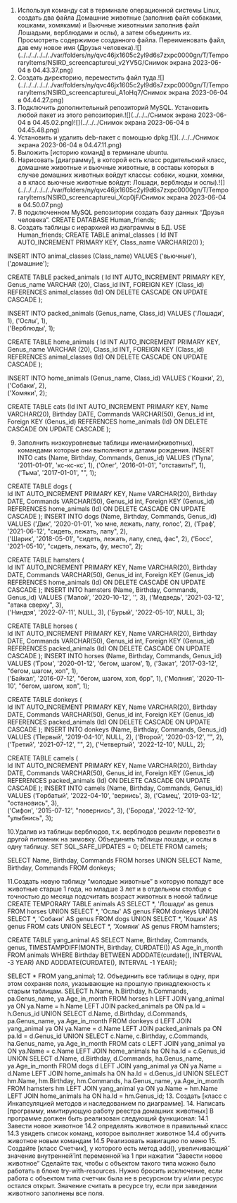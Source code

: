 1. Используя команду cat в терминале операционной системы Linux, 
создать два файла Домашние животные (заполнив файл собаками, кошками, хомяками) и Вьючные животными заполнив файл Лошадьми, верблюдами и ослы), 
а затем объединить их. 
Просмотреть содержимое созданного файла. Переименовать файл, дав ему новое имя (Друзья человека).![](../../../../../../var/folders/ny/qvc46jx1605c2yl9d6s7zxpc0000gn/T/TemporaryItems/NSIRD_screencaptureui_v2YV5G/Снимок экрана 2023-06-04 в 04.43.37.png)
2. Создать директорию, переместить файл туда.![](../../../../../../var/folders/ny/qvc46jx1605c2yl9d6s7zxpc0000gn/T/TemporaryItems/NSIRD_screencaptureui_A1oHq7/Снимок экрана 2023-06-04 в 04.44.27.png)
3. Подключить дополнительный репозиторий MySQL. Установить любой пакет из этого репозитория.![](../../../Снимок экрана 2023-06-04 в 04.45.02.png)![](../../../Снимок экрана 2023-06-04 в 04.45.48.png)
4. Установить и удалить deb-пакет с помощью dpkg.![](../../../Снимок экрана 2023-06-04 в 04.47.11.png)
5. Выложить [историю команд] в терминале ubuntu.
6. Нарисовать [диаграмму], в которой есть класс родительский класс, домашние животные и вьючные животные, в составы которых в случае домашних животных войдут классы: собаки, кошки, хомяки, а в класс вьючные животные войдут: Лошади, верблюды и ослы).![](../../../../../../var/folders/ny/qvc46jx1605c2yl9d6s7zxpc0000gn/T/TemporaryItems/NSIRD_screencaptureui_Xcp0jF/Снимок экрана 2023-06-04 в 04.50.07.png)
7. В подключенном MySQL репозитории создать базу данных “Друзья человека”.
   CREATE DATABASE Human_friends;
8. Создать таблицы с иерархией из диаграммы в БД.
   USE Human_friends;
   CREATE TABLE animal_classes
   (
   Id INT AUTO_INCREMENT PRIMARY KEY,
   Class_name VARCHAR(20)
   );

INSERT INTO animal_classes (Class_name)
VALUES ('вьючные'),
('домашние');


CREATE TABLE packed_animals
(
Id INT AUTO_INCREMENT PRIMARY KEY,
Genus_name VARCHAR (20),
Class_id INT,
FOREIGN KEY (Class_id) REFERENCES animal_classes (Id) ON DELETE CASCADE ON UPDATE CASCADE
);

INSERT INTO packed_animals (Genus_name, Class_id)
VALUES ('Лошади', 1),
('Ослы', 1),  
('Верблюды', 1);

CREATE TABLE home_animals
(
Id INT AUTO_INCREMENT PRIMARY KEY,
Genus_name VARCHAR (20),
Class_id INT,
FOREIGN KEY (Class_id) REFERENCES animal_classes (Id) ON DELETE CASCADE ON UPDATE CASCADE
);

INSERT INTO home_animals (Genus_name, Class_id)
VALUES ('Кошки', 2),
('Собаки', 2),  
('Хомяки', 2);

CREATE TABLE cats
(Id INT AUTO_INCREMENT PRIMARY KEY,
Name VARCHAR(20),
Birthday DATE,
Commands VARCHAR(50),
Genus_id int,
Foreign KEY (Genus_id) REFERENCES home_animals (Id) ON DELETE CASCADE ON UPDATE CASCADE
);

9. Заполнить низкоуровневые таблицы именами(животных), командами которые они выполняют и датами рождения.
   INSERT INTO cats (Name, Birthday, Commands, Genus_id)
   VALUES ('Пупа', '2011-01-01', 'кс-кс-кс', 1),
   ('Олег', '2016-01-01', "отставить!", 1),  
   ('Тьма', '2017-01-01', "", 1);

CREATE TABLE dogs
(       
Id INT AUTO_INCREMENT PRIMARY KEY,
Name VARCHAR(20),
Birthday DATE,
Commands VARCHAR(50),
Genus_id int,
Foreign KEY (Genus_id) REFERENCES home_animals (Id) ON DELETE CASCADE ON UPDATE CASCADE
);
INSERT INTO dogs (Name, Birthday, Commands, Genus_id)
VALUES ('Дик', '2020-01-01', 'ко мне, лежать, лапу, голос', 2),
('Граф', '2021-06-12', "сидеть, лежать, лапу", 2),  
('Шарик', '2018-05-01', "сидеть, лежать, лапу, след, фас", 2),
('Босс', '2021-05-10', "сидеть, лежать, фу, место", 2);

CREATE TABLE hamsters
(       
Id INT AUTO_INCREMENT PRIMARY KEY,
Name VARCHAR(20),
Birthday DATE,
Commands VARCHAR(50),
Genus_id int,
Foreign KEY (Genus_id) REFERENCES home_animals (Id) ON DELETE CASCADE ON UPDATE CASCADE
);
INSERT INTO hamsters (Name, Birthday, Commands, Genus_id)
VALUES ('Малой', '2020-10-12', '', 3),
('Медведь', '2021-03-12', "атака сверху", 3),  
('Ниндзя', '2022-07-11', NULL, 3),
('Бурый', '2022-05-10', NULL, 3);

CREATE TABLE horses
(       
Id INT AUTO_INCREMENT PRIMARY KEY,
Name VARCHAR(20),
Birthday DATE,
Commands VARCHAR(50),
Genus_id int,
Foreign KEY (Genus_id) REFERENCES packed_animals (Id) ON DELETE CASCADE ON UPDATE CASCADE
);
INSERT INTO horses (Name, Birthday, Commands, Genus_id)
VALUES ('Гром', '2020-01-12', 'бегом, шагом', 1),
('Закат', '2017-03-12', "бегом, шагом, хоп", 1),  
('Байкал', '2016-07-12', "бегом, шагом, хоп, брр", 1),
('Молния', '2020-11-10', "бегом, шагом, хоп", 1);

CREATE TABLE donkeys
(       
Id INT AUTO_INCREMENT PRIMARY KEY,
Name VARCHAR(20),
Birthday DATE,
Commands VARCHAR(50),
Genus_id int,
Foreign KEY (Genus_id) REFERENCES packed_animals (Id) ON DELETE CASCADE ON UPDATE CASCADE
);
INSERT INTO donkeys (Name, Birthday, Commands, Genus_id)
VALUES ('Первый', '2019-04-10', NULL, 2),
('Второй', '2020-03-12', "", 2),  
('Третий', '2021-07-12', "", 2),
('Четвертый', '2022-12-10', NULL, 2);

CREATE TABLE camels
(       
Id INT AUTO_INCREMENT PRIMARY KEY,
Name VARCHAR(20),
Birthday DATE,
Commands VARCHAR(50),
Genus_id int,
Foreign KEY (Genus_id) REFERENCES packed_animals (Id) ON DELETE CASCADE ON UPDATE CASCADE
);
INSERT INTO camels (Name, Birthday, Commands, Genus_id)
VALUES ('Горбатый', '2022-04-10', 'вернись', 3),
('Самец', '2019-03-12', "остановись", 3),  
('Сифон', '2015-07-12', "повернись", 3),
('Борода', '2022-12-10', "улыбнись", 3);

10.Удалив из таблицы верблюдов, т.к. верблюдов решили перевезти в другой питомник на зимовку. Объединить таблицы лошади, и ослы в одну таблицу.
SET SQL_SAFE_UPDATES = 0;
DELETE FROM camels;

SELECT Name, Birthday, Commands FROM horses
UNION SELECT  Name, Birthday, Commands FROM donkeys;

11.Создать новую таблицу “молодые животные” в которую попадут все животные старше 1 года, но младше 3 лет и в отдельном столбце с точностью до месяца подсчитать возраст животных в новой таблице
CREATE TEMPORARY TABLE animals AS
SELECT *, 'Лошади' as genus FROM horses
UNION SELECT *, 'Ослы' AS genus FROM donkeys
UNION SELECT *, 'Собаки' AS genus FROM dogs
UNION SELECT *, 'Кошки' AS genus FROM cats
UNION SELECT *, 'Хомяки' AS genus FROM hamsters;

CREATE TABLE yang_animal AS
SELECT Name, Birthday, Commands, genus, TIMESTAMPDIFF(MONTH, Birthday, CURDATE()) AS Age_in_month
FROM animals WHERE Birthday BETWEEN ADDDATE(curdate(), INTERVAL -3 YEAR) AND ADDDATE(CURDATE(), INTERVAL -1 YEAR);

SELECT * FROM yang_animal;
12. Объединить все таблицы в одну, при этом сохраняя поля, указывающие на прошлую принадлежность к старым таблицам.
    SELECT h.Name, h.Birthday, h.Commands, pa.Genus_name, ya.Age_in_month
    FROM horses h
    LEFT JOIN yang_animal ya ON ya.Name = h.Name
    LEFT JOIN packed_animals pa ON pa.Id = h.Genus_id
    UNION
    SELECT d.Name, d.Birthday, d.Commands, pa.Genus_name, ya.Age_in_month
    FROM donkeys d
    LEFT JOIN yang_animal ya ON ya.Name = d.Name
    LEFT JOIN packed_animals pa ON pa.Id = d.Genus_id
    UNION
    SELECT c.Name, c.Birthday, c.Commands, ha.Genus_name, ya.Age_in_month
    FROM cats c
    LEFT JOIN yang_animal ya ON ya.Name = c.Name
    LEFT JOIN home_animals ha ON ha.Id = c.Genus_id
    UNION
    SELECT d.Name, d.Birthday, d.Commands, ha.Genus_name, ya.Age_in_month
    FROM dogs d
    LEFT JOIN yang_animal ya ON ya.Name = d.Name
    LEFT JOIN home_animals ha ON ha.Id = d.Genus_id
    UNION
    SELECT hm.Name, hm.Birthday, hm.Commands, ha.Genus_name, ya.Age_in_month
    FROM hamsters hm
    LEFT JOIN yang_animal ya ON ya.Name = hm.Name
    LEFT JOIN home_animals ha ON ha.Id = hm.Genus_id;
13. Создать [класс с Инкапсуляцией методов и наследованием по диаграмме].
14. Написать [программу, имитирующую работу реестра домашних животных] В программе должен быть реализован следующий функционал:
    14.1 Завести новое животное
    14.2 определять животное в правильный класс
    14.3 увидеть список команд, которое выполняет животное
    14.4 обучить животное новым командам
    14.5 Реализовать навигацию по меню
15. Создайте [класс Счетчик], у которого есть метод add(), увеличивающий̆ значение внутренней̆ int переменной̆ на 1 при нажатии “Завести новое животное” Сделайте так, чтобы с объектом такого типа можно было работать в блоке try-with-resources. 
Нужно бросить исключение, если работа с объектом типа счетчик была не в ресурсном try и/или ресурс остался открыт. 
Значение считать в ресурсе try, если при заведении животного заполнены все поля.
